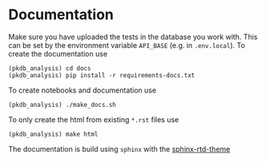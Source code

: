 # Documentation
Make sure you have uploaded the tests in the database you work with. This can be set by the environment variable `API_BASE` (e.g. in `.env.local`). 
To create the documentation use
```
(pkdb_analysis) cd docs
(pkdb_analysis) pip install -r requirements-docs.txt
```

To create notebooks and documentation use
```
(pkdb_analysis) ./make_docs.sh
```
To only create the html from existing `*.rst` files use
```
(pkdb_analysis) make html
```

The documentation is build using `sphinx` with the
[sphinx-rtd-theme](https://sphinx-rtd-theme.readthedocs.io/en/latest/configuring.html)
